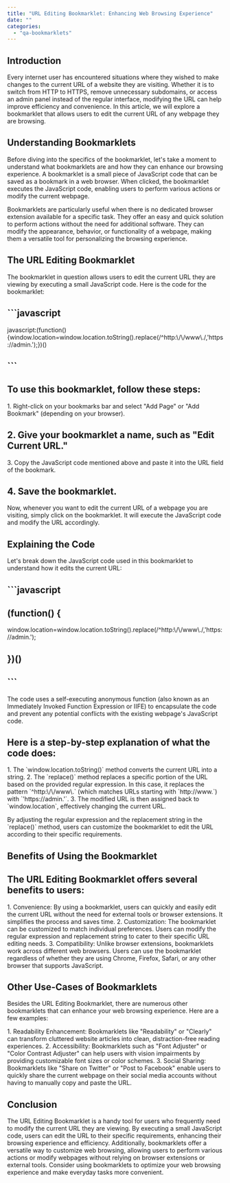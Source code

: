 ```yaml
---
title: "URL Editing Bookmarklet: Enhancing Web Browsing Experience"
date: ""
categories: 
  - "qa-bookmarklets"
---
```


## Introduction

Every internet user has encountered situations where they wished to make changes to the current URL of a website they are visiting. Whether it is to switch from HTTP to HTTPS, remove unnecessary subdomains, or access an admin panel instead of the regular interface, modifying the URL can help improve efficiency and convenience. In this article, we will explore a bookmarklet that allows users to edit the current URL of any webpage they are browsing.

## Understanding Bookmarklets

Before diving into the specifics of the bookmarklet, let's take a moment to understand what bookmarklets are and how they can enhance our browsing experience. A bookmarklet is a small piece of JavaScript code that can be saved as a bookmark in a web browser. When clicked, the bookmarklet executes the JavaScript code, enabling users to perform various actions or modify the current webpage.

Bookmarklets are particularly useful when there is no dedicated browser extension available for a specific task. They offer an easy and quick solution to perform actions without the need for additional software. They can modify the appearance, behavior, or functionality of a webpage, making them a versatile tool for personalizing the browsing experience.

## The URL Editing Bookmarklet

The bookmarklet in question allows users to edit the current URL they are viewing by executing a small JavaScript code. Here is the code for the bookmarklet:

## \`\`\`javascript

javascript:(function() {window.location=window.location.toString().replace(/^http:\\/\\/www\\./,'https://admin.');})()

## \`\`\`

## To use this bookmarklet, follow these steps:

1\. Right-click on your bookmarks bar and select "Add Page" or "Add Bookmark" (depending on your browser).

## 2\. Give your bookmarklet a name, such as "Edit Current URL."

3\. Copy the JavaScript code mentioned above and paste it into the URL field of the bookmark.

## 4\. Save the bookmarklet.

Now, whenever you want to edit the current URL of a webpage you are visiting, simply click on the bookmarklet. It will execute the JavaScript code and modify the URL accordingly.

## Explaining the Code

Let's break down the JavaScript code used in this bookmarklet to understand how it edits the current URL:

## \`\`\`javascript

## (function() {

window.location=window.location.toString().replace(/^http:\\/\\/www\\./,'https://admin.');

## })()

## \`\`\`

The code uses a self-executing anonymous function (also known as an Immediately Invoked Function Expression or IIFE) to encapsulate the code and prevent any potential conflicts with the existing webpage's JavaScript code.

## Here is a step-by-step explanation of what the code does:

1\. The \`window.location.toString()\` method converts the current URL into a string. 2. The \`replace()\` method replaces a specific portion of the URL based on the provided regular expression. In this case, it replaces the pattern \`^http:\\/\\/www\\.\` (which matches URLs starting with \`http://www.\`) with \`'https://admin.'\`. 3. The modified URL is then assigned back to \`window.location\`, effectively changing the current URL.

By adjusting the regular expression and the replacement string in the \`replace()\` method, users can customize the bookmarklet to edit the URL according to their specific requirements.

## Benefits of Using the Bookmarklet

## The URL Editing Bookmarklet offers several benefits to users:

1\. Convenience: By using a bookmarklet, users can quickly and easily edit the current URL without the need for external tools or browser extensions. It simplifies the process and saves time. 2. Customization: The bookmarklet can be customized to match individual preferences. Users can modify the regular expression and replacement string to cater to their specific URL editing needs. 3. Compatibility: Unlike browser extensions, bookmarklets work across different web browsers. Users can use the bookmarklet regardless of whether they are using Chrome, Firefox, Safari, or any other browser that supports JavaScript.

## Other Use-Cases of Bookmarklets

Besides the URL Editing Bookmarklet, there are numerous other bookmarklets that can enhance your web browsing experience. Here are a few examples:

1\. Readability Enhancement: Bookmarklets like "Readability" or "Clearly" can transform cluttered website articles into clean, distraction-free reading experiences. 2. Accessibility: Bookmarklets such as "Font Adjuster" or "Color Contrast Adjuster" can help users with vision impairments by providing customizable font sizes or color schemes. 3. Social Sharing: Bookmarklets like "Share on Twitter" or "Post to Facebook" enable users to quickly share the current webpage on their social media accounts without having to manually copy and paste the URL.

## Conclusion

The URL Editing Bookmarklet is a handy tool for users who frequently need to modify the current URL they are viewing. By executing a small JavaScript code, users can edit the URL to their specific requirements, enhancing their browsing experience and efficiency. Additionally, bookmarklets offer a versatile way to customize web browsing, allowing users to perform various actions or modify webpages without relying on browser extensions or external tools. Consider using bookmarklets to optimize your web browsing experience and make everyday tasks more convenient.
